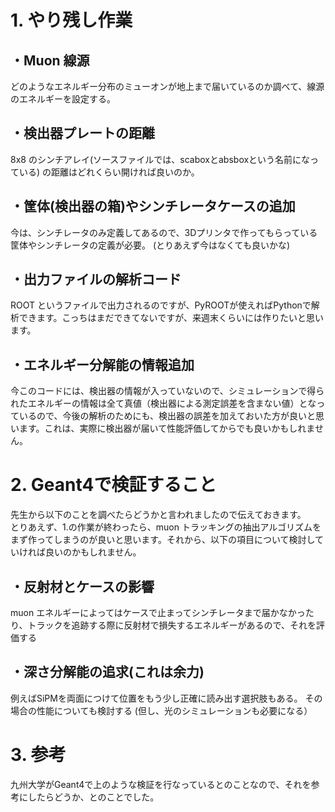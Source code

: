 
# 1. やり残し作業

## ・Muon 線源
どのようなエネルギー分布のミューオンが地上まで届いているのか調べて、線源のエネルギーを設定する。

## ・検出器プレートの距離
8x8 のシンチアレイ(ソースファイルでは、scaboxとabsboxという名前になっている) の距離はどれくらい開ければ良いのか。

## ・筐体(検出器の箱)やシンチレータケースの追加
今は、シンチレータのみ定義してあるので、3Dプリンタで作ってもらっている筐体やシンチレータの定義が必要。
(とりあえず今はなくても良いかな)

## ・出力ファイルの解析コード

ROOT というファイルで出力されるのですが、PyROOTが使えればPythonで解析できます。こっちはまだできてないですが、来週末くらいには作りたいと思います。

## ・エネルギー分解能の情報追加

今このコードには、検出器の情報が入っていないので、シミュレーションで得られたエネルギーの情報は全て真値（検出器による測定誤差を含まない値）となっているので、今後の解析のためにも、検出器の誤差を加えておいた方が良いと思います。これは、実際に検出器が届いて性能評価してからでも良いかもしれません。

# 2. Geant4で検証すること

先生から以下のことを調べたらどうかと言われましたので伝えておきます。  
とりあえず、1.の作業が終わったら、muon トラッキングの抽出アルゴリズムをまず作ってしまうのが良いと思います。それから、以下の項目について検討していければ良いのかもしれません。

## ・反射材とケースの影響
muon エネルギーによってはケースで止まってシンチレータまで届かなかったり、トラックを追跡する際に反射材で損失するエネルギーがあるので、それを評価する


## ・深さ分解能の追求(これは余力)
例えばSiPMを両面につけて位置をもう少し正確に読み出す選択肢もある。
その場合の性能についても検討する
(但し、光のシミュレーションも必要になる）

# 3. 参考
九州大学がGeant4で上のような検証を行なっているとのことなので、それを参考にしたらどうか、とのことでした。

